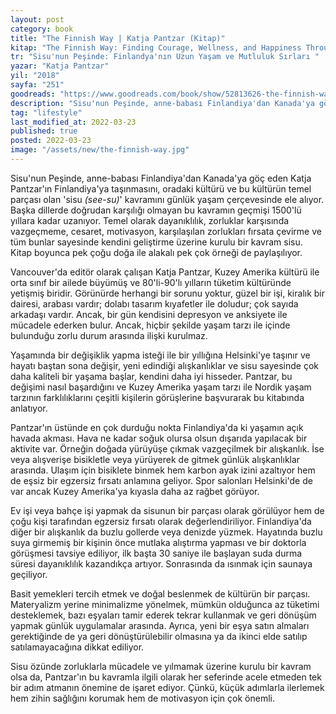 ```yaml
---
layout: post
category: book
title: "The Finnish Way | Katja Pantzar (Kitap)"
kitap: "The Finnish Way: Finding Courage, Wellness, and Happiness Through the Power of Sisu (Finding Sisu: In search of courage, strength and happiness the Finnish way)"
tr: "Sisu'nun Peşinde: Finlandya'nın Uzun Yaşam ve Mutluluk Sırları "
yazar: "Katja Pantzar"
yil: "2018"
sayfa: "251"
goodreads: "https://www.goodreads.com/book/show/52813626-the-finnish-way"
description: "Sisu'nun Peşinde, anne-babası Finlandiya'dan Kanada'ya göç eden Katja Pantzar'ın Finlandiya'ya taşınmasını, oradaki kültürü ve bu kültürün temel parçası olan 'sisu' kavramını günlük yaşam çerçevesinde ele alıyor."
tag: "lifestyle"
last_modified_at: 2022-03-23
published: true
posted: 2022-03-23
image: "/assets/new/the-finnish-way.jpg"
---
```


Sisu'nun Peşinde, anne-babası Finlandiya'dan Kanada'ya göç eden Katja Pantzar'ın Finlandiya'ya taşınmasını, oradaki kültürü ve bu kültürün temel parçası olan 'sisu _(see-su)_' kavramını günlük yaşam çerçevesinde ele alıyor. Başka dillerde doğrudan karşılığı olmayan bu kavramın geçmişi 1500'lü yıllara kadar uzanıyor. Temel olarak dayanıklılık, zorluklar karşısında vazgeçmeme, cesaret, motivasyon, karşılaşılan zorlukları fırsata çevirme ve tüm bunlar sayesinde kendini geliştirme üzerine kurulu bir kavram sisu. Kitap boyunca pek çoğu doğa ile alakalı pek çok örneği de paylaşılıyor.

Vancouver'da editör olarak çalışan Katja Pantzar, Kuzey Amerika kültürü ile orta sınıf bir ailede büyümüş ve 80'li-90'lı yılların tüketim kültüründe yetişmiş biridir. Görünürde herhangi bir sorunu yoktur, güzel bir işi, kiralık bir dairesi, arabası vardır; dolabı tasarım kıyafetler ile doludur; çok sayıda arkadaşı vardır. Ancak, bir gün kendisini depresyon ve anksiyete ile mücadele ederken bulur. Ancak, hiçbir şekilde yaşam tarzı ile içinde bulunduğu zorlu durum arasında ilişki kurulmaz.

Yaşamında bir değişiklik yapma isteği ile bir yıllığına Helsinki'ye taşınır ve hayatı baştan sona değişir, yeni edindiği alışkanlıklar ve sisu sayesinde çok daha kaliteli bir yaşama başlar, kendini daha iyi hisseder. Pantzar, bu değişimi nasıl başardığını ve Kuzey Amerika yaşam tarzı ile Nordik yaşam tarzının farklılıklarını çeşitli kişilerin görüşlerine başvurarak bu kitabında anlatıyor.

Pantzar'ın üstünde en çok durduğu nokta Finlandiya'da ki yaşamın açık havada akması. Hava ne kadar soğuk olursa olsun dışarıda yapılacak bir aktivite var. Örneğin doğada yürüyüşe çıkmak vazgeçilmek bir alışkanlık. İse veya alışverişe bisikletle veya yürüyerek de gitmek günlük alışkanlıklar arasında. Ulaşım için bisiklete binmek hem karbon ayak izini azaltıyor hem de eşsiz bir egzersiz fırsatı anlamına geliyor. Spor salonları Helsinki'de de var ancak Kuzey Amerika'ya kıyasla daha az rağbet görüyor.

Ev işi veya bahçe işi yapmak da sisunun bir parçası olarak görülüyor hem de çoğu kişi tarafından egzersiz fırsatı olarak değerlendiriliyor. Finlandiya'da diğer bir alışkanlık da buzlu gollerde veya denizde yüzmek. Hayatında buzlu suya girmemiş bir kişinin önce mutlaka alıştırma yapması ve bir doktorla görüşmesi tavsiye ediliyor, ilk başta 30 saniye ile başlayan suda durma süresi dayanıklılık kazandıkça artıyor. Sonrasında da ısınmak için saunaya geçiliyor.

Basit yemekleri tercih etmek ve doğal beslenmek de kültürün bir parçası. Materyalizm yerine minimalizme yönelmek, mümkün olduğunca az tüketimi desteklemek, bazı eşyaları tamir ederek tekrar kullanmak ve geri dönüşüm yapmak günlük uygulamalar arasında. Ayrıca, yeni bir eşya satın almaları gerektiğinde de ya geri dönüştürülebilir olmasına ya da ikinci elde satılıp satılamayacağına dikkat ediliyor.

Sisu özünde zorluklarla mücadele ve yılmamak üzerine kurulu bir kavram olsa da, Pantzar'ın bu kavramla ilgili olarak her seferinde acele etmeden tek bir adım atmanın önemine de işaret ediyor. Çünkü, küçük adımlarla ilerlemek hem zihin sağlığını korumak hem de motivasyon için çok önemli.
